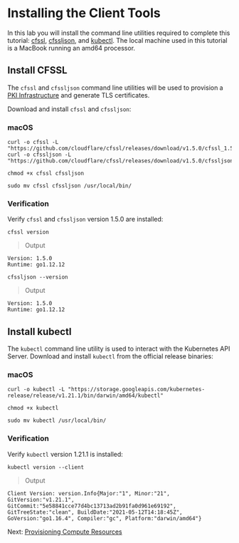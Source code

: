 # Installing the Client Tools

In this lab you will install the command line utilities required to complete this tutorial: [cfssl](https://github.com/cloudflare/cfssl), [cfssljson](https://github.com/cloudflare/cfssl), and [kubectl](https://kubernetes.io/docs/tasks/tools/install-kubectl). The local machine used in this tutorial is a MacBook running an amd64 processor.


## Install CFSSL

The `cfssl` and `cfssljson` command line utilities will be used to provision a [PKI Infrastructure](https://en.wikipedia.org/wiki/Public_key_infrastructure) and generate TLS certificates.

Download and install `cfssl` and `cfssljson`:

### macOS

```
curl -o cfssl -L "https://github.com/cloudflare/cfssl/releases/download/v1.5.0/cfssl_1.5.0_darwin_amd64"
curl -o cfssljson -L "https://github.com/cloudflare/cfssl/releases/download/v1.5.0/cfssljson_1.5.0_darwin_amd64"
```

```
chmod +x cfssl cfssljson
```

```
sudo mv cfssl cfssljson /usr/local/bin/
```

### Verification

Verify `cfssl` and `cfssljson` version 1.5.0 are installed:

```
cfssl version
```

> Output

```
Version: 1.5.0
Runtime: go1.12.12
```

```
cfssljson --version
```

> Output

```
Version: 1.5.0
Runtime: go1.12.12
```

## Install kubectl

The `kubectl` command line utility is used to interact with the Kubernetes API Server. Download and install `kubectl` from the official release binaries:

### macOS

```
curl -o kubectl -L "https://storage.googleapis.com/kubernetes-release/release/v1.21.1/bin/darwin/amd64/kubectl"
```

```
chmod +x kubectl
```

```
sudo mv kubectl /usr/local/bin/
```

### Verification

Verify `kubectl` version 1.21.1 is installed:

```
kubectl version --client
```

> Output

```
Client Version: version.Info{Major:"1", Minor:"21", GitVersion:"v1.21.1", GitCommit:"5e58841cce77d4bc13713ad2b91fa0d961e69192", GitTreeState:"clean", BuildDate:"2021-05-12T14:18:45Z", GoVersion:"go1.16.4", Compiler:"gc", Platform:"darwin/amd64"}
```

Next: [Provisioning Compute Resources](03-compute-resources.md)

